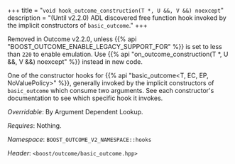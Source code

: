 +++
title = "`void hook_outcome_construction(T *, U &&, V &&) noexcept`"
description = "(Until v2.2.0) ADL discovered free function hook invoked by the implicit constructors of `basic_outcome`."
+++

Removed in Outcome v2.2.0, unless {{% api "BOOST_OUTCOME_ENABLE_LEGACY_SUPPORT_FOR" %}} is set to less than `220` to
enable emulation. Use {{% api "on_outcome_construction(T *, U &&, V &&) noexcept" %}} instead in new code.

One of the constructor hooks for {{% api "basic_outcome<T, EC, EP, NoValuePolicy>" %}}, generally invoked by the implicit constructors of `basic_outcome` which consume two arguments. See each constructor's documentation to see which specific hook it invokes.

*Overridable*: By Argument Dependent Lookup.

*Requires*: Nothing.

*Namespace*: `BOOST_OUTCOME_V2_NAMESPACE::hooks`

*Header*: `<boost/outcome/basic_outcome.hpp>`
